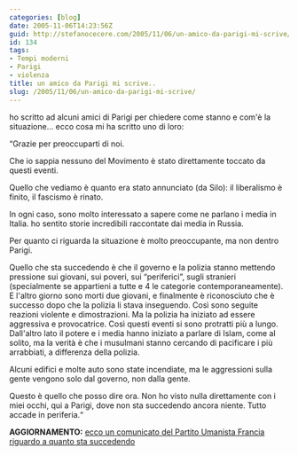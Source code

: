 ```yaml
---
categories: [blog]
date: 2005-11-06T14:23:56Z
guid: http://stefanocecere.com/2005/11/06/un-amico-da-parigi-mi-scrive/
id: 134
tags:
- Tempi moderni
- Parigi
- violenza
title: un amico da Parigi mi scrive..
slug: /2005/11/06/un-amico-da-parigi-mi-scrive/
---
```


ho scritto ad alcuni amici di Parigi per chiedere come stanno e com'è la situazione… ecco cosa mi ha scritto uno di loro:

&#x201c;Grazie per preoccuparti di noi.
  
Che io sappia nessuno del Movimento è stato direttamente toccato da questi eventi.
  
Quello che vediamo è quanto era stato annunciato (da Silo): il liberalismo è finito, il fascismo è rinato.
  
In ogni caso, sono molto interessato a sapere come ne parlano i media in Italia. ho sentito storie incredibili raccontate dai media in Russia.
  
Per quanto ci riguarda la situazione è molto preoccupante, ma non dentro Parigi.
  
Quello che sta succedendo è che il governo e la polizia stanno mettendo pressione sui giovani, sui poveri, sui &#x201c;periferici&#x201d;, sugli stranieri (specialmente se appartieni a tutte e 4 le categorie contemporaneamente). E l'altro giorno sono morti due giovani, e finalmente è riconosciuto che è successo dopo che la polizia li stava inseguendo. Così sono seguite reazioni violente e dimostrazioni. Ma la polizia ha iniziato ad essere aggressiva e provocatrice. Così questi eventi si sono protratti più a lungo. Dall'altro lato il potere e i media hanno iniziato a parlare di Islam, come al solito, ma la verità è che i musulmani stanno cercando di pacificare i più arrabbiati, a differenza della polizia.
  
Alcuni edifici e molte auto sono state incendiate, ma le aggressioni sulla gente vengono solo dal governo, non dalla gente.
  
Questo è quello che posso dire ora. Non ho visto nulla direttamente con i miei occhi, qui a Parigi, dove non sta succedendo ancora niente. Tutto accade in periferia.&#x201c;

**AGGIORNAMENTO:** [ecco un comunicato del Partito Umanista Francia riguardo a quanto sta succedendo](http://www.humanisteurope.org/it/archive/news/articolo/article/175/41/)